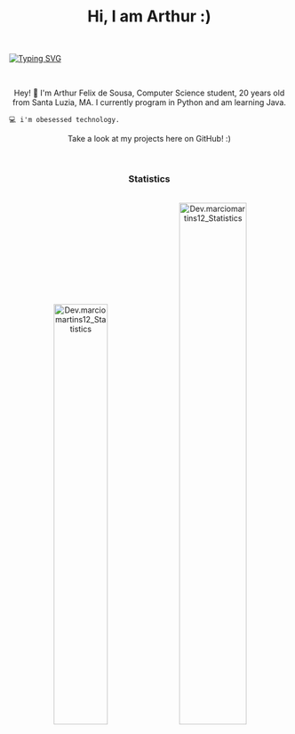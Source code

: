 
<h1 align="center">Hi, I am Arthur :)</h1>
<br>

[![Typing SVG](https://readme-typing-svg.herokuapp.com/?color=#000000&size=35&center=true&vCenter=true&width=1000&lines=HELLO,+My+name+is+Arthur;I'm+20+years+old;I'm+from+Brazil;Be+Welcome!+:%29)](https://git.io/typing-svg)



<br>
<p align="center">Hey! 👋 I'm Arthur Felix de Sousa, Computer Science student, 20 years old from Santa Luzia, MA. 
I currently program in Python and am learning Java.
</p>

    💻 i'm obesessed technology.
    
<p align="center">Take a look at my projects here on GitHub! :)

</p>

<br>
<div align="center" width="100%">
    <h3 align="center">Statistics</h3>
    <br>
    <img width="0%" src="https://streak-stats.demolab.com/?user=thurflecks&theme=transparent" alt="Dev.thurflecks_Statistics"/>
    <img width="44%"  src="https://github-readme-stats-git-masterrstaa-rickstaa.vercel.app/api/top-langs?username=thurflecks&show_icons=true&locale=en&layout=compact&theme=transparent" alt="Dev.marciomartins12_Statistics"/>  
    <img width="49%" padding="0" src="https://github-readme-stats-git-masterrstaa-rickstaa.vercel.app/api?username=thurflecks&show_icons=true&locale=en&theme=transparent" alt="Dev.marciomartins12_Statistics"/>
